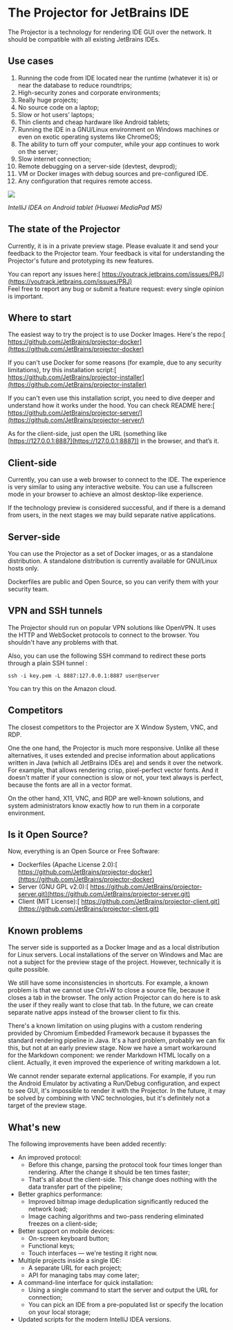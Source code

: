 # The Projector for JetBrains IDE

The Projector is a technology for rendering IDE GUI over the network. It should be compatible with all existing JetBrains IDEs.


## Use cases

1. Running the code from IDE located near the runtime (whatever it is) or near the database to reduce roundtrips;
2. High-security zones and corporate environments;
3. Really huge projects;
4. No source code on a laptop;
5. Slow or hot users’ laptops;
6. Thin clients and cheap hardware like Android tablets;
7. Running the IDE in a GNU/Linux environment on Windows machines or even on exotic operating systems like ChromeOS;
8. The ability to turn off your computer, while your app continues to work on the server;
9. Slow internet connection;
10. Remote debugging on a server-side (devtest, devprod);
11. VM or Docker images with debug sources and pre-configured IDE.
12. Any configuration that requires remote access.

![](https://hsto.org/webt/bn/rf/rk/bnrfrkzogrdfp5sxs6t5g7hllc4.jpeg)

*IntelliJ IDEA on Android tablet (Huawei MediaPad M5)*


## The state of the Projector

Currently, it is in a private preview stage. Please evaluate it and send your feedback to the Projector team. Your feedback is vital for understanding the Projector's future and prototyping its new features.

You can report any issues here:[ https://youtrack.jetbrains.com/issues/PRJ](https://youtrack.jetbrains.com/issues/PRJ)  \
Feel free to report any bug or submit a feature request:  every single opinion is important.


## Where to start

The easiest way to try the project is to use Docker Images. Here's the repo:[ https://github.com/JetBrains/projector-docker](https://github.com/JetBrains/projector-docker)

If you can't use Docker for some reasons (for example, due to any security limitations), try this installation script:[ https://github.com/JetBrains/projector-installer](https://github.com/JetBrains/projector-installer)

If you can't even use this installation script, you need to dive deeper and understand how it works under the hood. You can check README here:[ https://github.com/JetBrains/projector-server/](https://github.com/JetBrains/projector-server/)

As for the client-side, just open the URL (something like [https://127.0.0.1:8887](https://127.0.0.1:8887)) in the browser, and that’s it.


## Client-side

Currently, you can use a web browser to connect to the IDE. The experience is very similar to using any interactive website. You can use a fullscreen mode in your browser to achieve an almost desktop-like experience.

If the technology preview is considered successful, and if there is a demand from users, in the next stages we may build separate native applications.


## Server-side

You can use the Projector as a set of Docker images, or as a standalone distribution. A standalone distribution is currently available for GNU/Linux hosts only.

Dockerfiles are public and Open Source, so you can verify them with your security team.


## VPN and SSH tunnels

The Projector should run on popular VPN solutions like OpenVPN. It uses the HTTP and WebSocket protocols to connect to the browser. You shouldn't have any problems with that.

Also, you can use the following SSH command to redirect these ports through a plain SSH tunnel :

```
ssh -i key.pem -L 8887:127.0.0.1:8887 user@server
```

You can try this on the Amazon cloud.


## Competitors

The сlosest competitors to the Projector are X Window System, VNC, and RDP.

One the one hand, the Projector is much more responsive. Unlike all these alternatives, it uses extended and precise information about applications written in Java (which all JetBrains IDEs are) and sends it over the network. For example, that allows rendering crisp, pixel-perfect vector fonts. And it doesn't matter if your connection is slow or not, your text always is perfect, because the fonts are all in a vector format.

On the other hand, X11, VNC, and RDP are well-known solutions, and system administrators know exactly how to run them in a corporate environment.


## Is it Open Source?

Now, everything is an Open Source or Free Software:

*   Dockerfiles (Apache License 2.0):[ https://github.com/JetBrains/projector-docker](https://github.com/JetBrains/projector-docker)
*   Server (GNU GPL v2.0):[ https://github.com/JetBrains/projector-server.git](https://github.com/JetBrains/projector-server.git)
*   Client (MIT License):[ https://github.com/JetBrains/projector-client.git](https://github.com/JetBrains/projector-client.git)


## Known problems

The server side is supported as a Docker Image and as a local distribution for Linux servers. Local installations of the server on Windows and Mac are not a subject for the preview stage of the project. However, technically it is quite possible.

We still have some inconsistencies in shortcuts. For example, a known problem is that we cannot use Ctrl+W to close a source file, because it closes a tab in the browser. The only action Projector can do here is to ask the user if they really want to close that tab. In the future, we can create separate native apps instead of the browser client to fix this.

There's a known limitation on using plugins with a custom rendering provided by Chromium Embedded Framework because it bypasses the standard rendering pipeline in Java. It's a hard problem, probably we can fix this, but not at an early preview stage. Now we have a smart workaround for the Markdown component: we render Markdown HTML locally on a client. Actually, it even improved the experience of writing markdown a lot.

We cannot render separate external applications. For example, if you run the Android Emulator by activating a Run/Debug configuration, and expect to see GUI, it's impossible to render it with the Projector. In the future, it may be solved by combining with VNC technologies, but it's definitely not a target of the preview stage.


## What's new

The following improvements have been added recently:

*   An improved protocol:
    *   Before this change, parsing the protocol took four times longer than rendering. After the change it should be ten times faster;
    *   That's all about the client-side. This change does nothing with the data transfer part of the pipeline;
*   Better graphics performance:
    *   Improved bitmap image deduplication significantly reduced the network load;
    *   Image caching algorithms and two-pass rendering eliminated freezes on a client-side;
*   Better support on mobile devices:
    *   On-screen keyboard button;
    *   Functional keys;
    *   Touch interfaces — we're testing it right now.
*   Multiple projects inside a single IDE:
    *   A separate URL for each project;
    *   API for managing tabs may come later;
*   A command-line interface for quick installation:
    *   Using a single command to start the server and output the URL for connection;
    *   You can pick an IDE from a pre-populated list or specify the location on your local storage;
*   Updated scripts for the modern IntelliJ IDEA versions.
